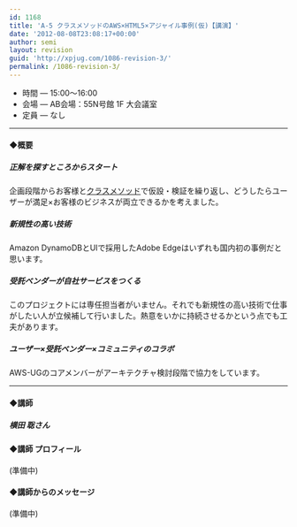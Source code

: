 ```yaml
---
id: 1168
title: 'A-5 クラスメソッドのAWS×HTML5×アジャイル事例(仮)【講演】'
date: '2012-08-08T23:08:17+00:00'
author: semi
layout: revision
guid: 'http://xpjug.com/1086-revision-3/'
permalink: /1086-revision-3/
---
```


- 時間 — 15:00〜16:00
- 会場 — AB会場：55N号館 1F 大会議室
- 定員 — なし

---

#### ◆概要

##### 正解を探すところからスタート

企画段階からお客様と[クラスメソッド](http://classmethod.jp/)で仮設・検証を繰り返し、どうしたらユーザーが満足×お客様のビジネスが両立できるかを考えました。

##### 新規性の高い技術

Amazon DynamoDBとUIで採用したAdobe Edgeはいずれも国内初の事例だと思います。

##### 受託ベンダーが自社サービスをつくる

このプロジェクトには専任担当者がいません。それでも新規性の高い技術で仕事がしたい人が立候補して行いました。熱意をいかに持続させるかという点でも工夫があります。

##### ユーザー×受託ベンダー×コミュニティのコラボ

AWS-UGのコアメンバーがアーキテクチャ検討段階で協力をしています。

---

#### ◆講師

##### 横田 聡さん

#### ◆講師 プロフィール

(準備中)

#### ◆講師からのメッセージ

(準備中)